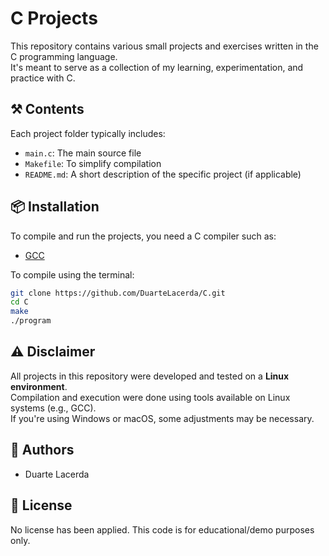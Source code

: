 # C Projects

This repository contains various small projects and exercises written in the C programming language.  
It's meant to serve as a collection of my learning, experimentation, and practice with C.

## ⚒️ Contents

Each project folder typically includes:
- `main.c`: The main source file
- `Makefile`: To simplify compilation
- `README.md`: A short description of the specific project (if applicable)

## 📦 Installation

To compile and run the projects, you need a C compiler such as:

- [GCC](https://gcc.gnu.org/)

To compile using the terminal:

```bash
git clone https://github.com/DuarteLacerda/C.git
cd C
make
./program
```

## ⚠️ Disclaimer

All projects in this repository were developed and tested on a **Linux environment**.  
Compilation and execution were done using tools available on Linux systems (e.g., GCC).  
If you're using Windows or macOS, some adjustments may be necessary.

## 👥 Authors

* Duarte Lacerda

## 📄 License

No license has been applied. This code is for educational/demo purposes only.
